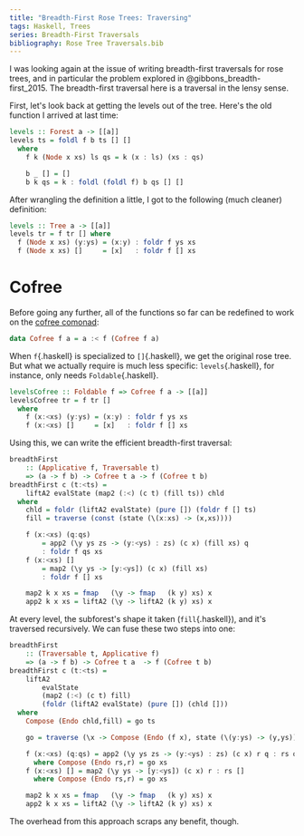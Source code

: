 ```yaml
---
title: "Breadth-First Rose Trees: Traversing"
tags: Haskell, Trees
series: Breadth-First Traversals
bibliography: Rose Tree Traversals.bib
---
```


I was looking again at the issue of writing breadth-first traversals for rose trees, and in particular the problem explored in @gibbons_breadth-first_2015. The breadth-first traversal here is a traversal in the lensy sense.

First, let's look back at getting the levels out of the tree. Here's the old function I arrived at last time:

```haskell
levels :: Forest a -> [[a]]
levels ts = foldl f b ts [] []
  where
    f k (Node x xs) ls qs = k (x : ls) (xs : qs)

    b _ [] = []
    b k qs = k : foldl (foldl f) b qs [] []
```

After wrangling the definition a little, I got to the following (much cleaner) definition:

```haskell
levels :: Tree a -> [[a]]
levels tr = f tr [] where
  f (Node x xs) (y:ys) = (x:y) : foldr f ys xs
  f (Node x xs) []     = [x]   : foldr f [] xs
```

# Cofree

Before going any further, all of the functions so far can be redefined to work on the [cofree comonad](http://hackage.haskell.org/package/free-5.0.2/docs/Control-Comonad-Cofree.html):

```haskell
data Cofree f a = a :< f (Cofree f a)
```

When `f`{.haskell} is specialized to `[]`{.haskell}, we get the original rose tree. But what we actually require is much less specific: `levels`{.haskell}, for instance, only needs `Foldable`{.haskell}.

```haskell
levelsCofree :: Foldable f => Cofree f a -> [[a]]
levelsCofree tr = f tr []
  where
    f (x:<xs) (y:ys) = (x:y) : foldr f ys xs
    f (x:<xs) []     = [x]   : foldr f [] xs
```

Using this, we can write the efficient breadth-first traversal:

```haskell
breadthFirst
    :: (Applicative f, Traversable t)
    => (a -> f b) -> Cofree t a -> f (Cofree t b)
breadthFirst c (t:<ts) =
    liftA2 evalState (map2 (:<) (c t) (fill ts)) chld
  where
    chld = foldr (liftA2 evalState) (pure []) (foldr f [] ts)
    fill = traverse (const (state (\(x:xs) -> (x,xs))))

    f (x:<xs) (q:qs)
        = app2 (\y ys zs -> (y:<ys) : zs) (c x) (fill xs) q
        : foldr f qs xs
    f (x:<xs) []
        = map2 (\y ys -> [y:<ys]) (c x) (fill xs)
        : foldr f [] xs

    map2 k x xs = fmap   (\y -> fmap   (k y) xs) x
    app2 k x xs = liftA2 (\y -> liftA2 (k y) xs) x
```

At every level, the subforest's shape it taken (`fill`{.haskell}), and it's traversed recursively. We can fuse these two steps into one:

```haskell
breadthFirst
    :: (Traversable t, Applicative f)
    => (a -> f b) -> Cofree t a  -> f (Cofree t b)
breadthFirst c (t:<ts) =
    liftA2
        evalState
        (map2 (:<) (c t) fill)
        (foldr (liftA2 evalState) (pure []) (chld []))
  where
    Compose (Endo chld,fill) = go ts

    go = traverse (\x -> Compose (Endo (f x), state (\(y:ys) -> (y,ys))))

    f (x:<xs) (q:qs) = app2 (\y ys zs -> (y:<ys) : zs) (c x) r q : rs qs
      where Compose (Endo rs,r) = go xs
    f (x:<xs) [] = map2 (\y ys -> [y:<ys]) (c x) r : rs []
      where Compose (Endo rs,r) = go xs

    map2 k x xs = fmap   (\y -> fmap   (k y) xs) x
    app2 k x xs = liftA2 (\y -> liftA2 (k y) xs) x
```

The overhead from this approach scraps any benefit, though.
